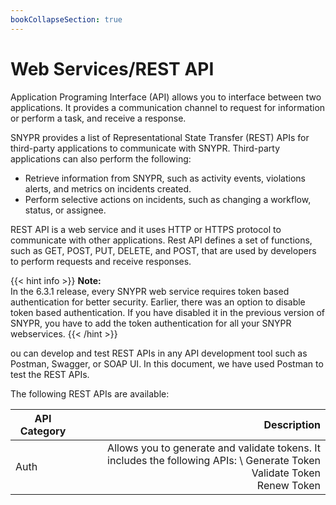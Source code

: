 ```yaml
---
bookCollapseSection: true
---
```


# Web Services/REST API
Application Programing Interface (API) allows you to interface between two applications. It provides a communication channel to request for information or perform a task, and receive a response.

SNYPR provides a list of Representational State Transfer (REST) APIs for third-party applications to communicate with SNYPR. Third-party applications can also perform the following:

* Retrieve information from SNYPR, such as activity events, violations alerts, and metrics on incidents created.
* Perform selective actions on incidents, such as changing a workflow, status, or assignee.

REST API is a web service and it uses HTTP or HTTPS protocol to communicate with other applications. Rest API defines a set of functions, such as GET, POST, PUT, DELETE, and POST, that are used by developers to perform requests and receive responses.


{{< hint info >}}
**Note:**  
In the 6.3.1 release, every SNYPR web service requires token based authentication for better security. Earlier, there was an option to disable token based authentication. If you have disabled it in the previous version of SNYPR, you have to add the token authentication for all your SNYPR webservices.
{{< /hint >}}

ou can develop and test REST APIs in any API development tool such as Postman, Swagger, or SOAP UI. In this document, we have used Postman to test the REST APIs.

The following REST APIs are available:

| API Category | Description |
| ------------ | ----------: |
| Auth         | Allows you to generate and validate tokens. It includes the following APIs: \\ Generate Token <br /> Validate Token <br /> Renew Token |